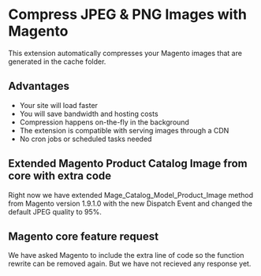 # Compress JPEG & PNG Images with Magento

This extension automatically compresses your Magento images that are generated
in the cache folder.

## Advantages

- Your site will load faster
- You will save bandwidth and hosting costs
- Compression happens on-the-fly in the background
- The extension is compatible with serving images through a CDN
- No cron jobs or scheduled tasks needed

## Extended Magento Product Catalog Image from core with extra code

Right now we have extended Mage_Catalog_Model_Product_Image method from
Magento version 1.9.1.0 with the new Dispatch Event and changed the default JPEG
quality to 95%.

## Magento core feature request

We have asked Magento to include the extra line of code so the function rewrite
can be removed again. But we have not recieved any response yet.

